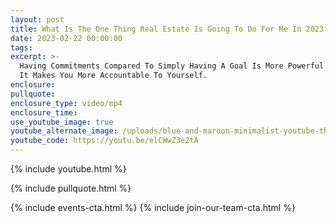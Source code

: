```yaml
---
layout: post
title: What Is The One Thing Real Estate Is Going To Do For Me In 2023
date: 2023-02-22 00:00:00
tags:
excerpt: >-
  Having Commitments Compared To Simply Having A Goal Is More Powerful Because
  It Makes You More Accountable To Yourself. 
enclosure:
pullquote:
enclosure_type: video/mp4
enclosure_time:
use_youtube_image: true
youtube_alternate_image: /uploads/blue-and-maroon-minimalist-youtube-thumbnail-1.png
youtube_code: https://youtu.be/elCWwZ3e2tA
---
```

{% include youtube.html %}

{% include pullquote.html %}

{% include events-cta.html %} {% include join-our-team-cta.html %}